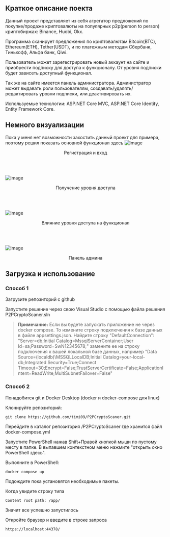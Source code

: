 ## Краткое описание поекта
Данный проект представляет из себя агрегатор предложений по покупке/продаже криптовалюты на популярных p2p(person to person) криптобиржах: Binance, Huobi, Okx.

Программа сканирует предложения по криптовалютам Bitcoin(BTC), Ethereum(ETH), Tether(USDT), и по платежным методам Сбербанк, Тинькофф, Альфа банк, Qiwi.

Пользователь может зарегестрировать новый аккаунт на сайте и приобрести подписку для доступа к функционалу. От уровня подписки будет зависеть доступный функционал.

Так же на сайте имеется панель администратора. Администратор может выдавать роли пользователям, создавать/удалять/редактировать уровни подписки, или деактивировать их.

Используемые технологии: ASP.NET Core MVC, ASP.NET Core Identity, Entity Framework Core.

## Немного визуализации
Пока у меня нет возможности захостить данный проект для примера, поэтому решил показать основной функционал здесь
![image](https://github.com/timi09/gifs/blob/main/P2PCryptoScaner/register.gif)
<p align="center">Регистрация и вход</p>

<br/>
<br/>

![image](https://github.com/timi09/gifs/blob/main/P2PCryptoScaner/levelsilver.gif)
<p align="center">Получение уровня доступа</p>

<br/>
<br/>

![image](https://github.com/timi09/gifs/blob/main/P2PCryptoScaner/levelgold.gif)
<p align="center">Влияние уровня доступа на функционал</p>

<br/>
<br/>

![image](https://github.com/timi09/gifs/blob/main/P2PCryptoScaner/admin.gif)
<p align="center">Панель админа</p>

## Загрузка и использование

### Способ 1

Загрузите репозиторий с github

Запустите решение через свою Visual Studio с помощью файла решения P2PCryptoScaner.sln

> **Примечание:** Если вы будете запускать приложение не через docker compose. То измените строку подключения к базе данных в файле appsettings.json. Найдите строку "DefaultConnection": "Server=db;Initial Catalog=MssqlServerContainer;User Id=sa;Password=SwN12345678;" замените ее на строку подключения к вашей локальной базе данных, например "Data Source=(localdb)\MSSQLLocalDB;Initial Catalog=your-local-db;Integrated Security=True;Connect Timeout=30;Encrypt=False;TrustServerCertificate=False;ApplicationIntent=ReadWrite;MultiSubnetFailover=False"

### Способ 2
Понадобится git и Docker Desktop (docker и docker-compose для linux)

Клонируйте репозиторий: 
```
git clone https://github.com/timi09/P2PCryptoScaner.git
```
Перейдите в каталог репозитория /P2PCryptoScaner где хранится файл docker-compose.yml

Запустите PowerShell нажав Shift+Правой кнопкой мыши по пустому месту в папке. В выпавшем контекстном меню нажмите "открыть окно PowerShell здесь".

Выполните в PowerShell:
```
docker compose up
```
Подождите пока установятся необходимые пакеты.

Когда увидите строку типа 
```
Content root path: /app/ 
```
Значит все успешно запустилось

Откройте браузер и введите в строке запроса
```
https://localhost:44378/
```
